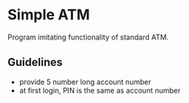 # Simple ATM

Program imitating functionality of standard ATM.

## Guidelines 
- provide 5 number long account number
- at first login, PIN is the same as account number
